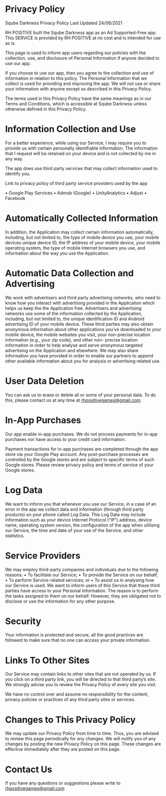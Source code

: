 # Privacy Policy
 
Sqube Darkness Privacy Policy
Last Updated 24/06/2021
 
RH POSITIVE built the Sqube Darkness app as an Ad Supported-Free app. This SERVICE is provided by RH POSITIVE at no cost and is intended for use as is.
 
This page is used to inform app users regarding our policies with the collection, use, and disclosure of Personal Information if anyone decided to use our app.
 
If you choose to use our app, then you agree to the collection and use of information in relation to this policy. The Personal Information that we collect is used for providing and improving the app. We will not use or share your information with anyone except as described in this Privacy Policy.
 
The terms used in this Privacy Policy have the same meanings as in our Terms and Conditions, which is accessible at Sqube Darkness unless otherwise defined in this Privacy Policy.
 

# Information Collection and Use

For a better experience, while using our Service, I may require you to provide us with certain personally identifiable information. The information that I request will be retained on your device and is not collected by me in any way.

The app does use third party services that may collect information used to identify you.

Link to privacy policy of third party service providers used by the app

•	Google Play Services
•	Admob (Google)
•	UnityAnalytics
•	Adjust
•	Facebook

 
# Automatically Collected Information
 
In addition, the Application may collect certain information automatically, including, but not limited to, the type of mobile device you use, your mobile devices unique device ID, the IP address of your mobile device, your mobile operating system, the type of mobile Internet browsers you use, and information about the way you use the Application.


# Automatic Data Collection and Advertising

We work with advertisers and third party advertising networks, who need to know how you interact with advertising provided in the Application which helps us keep the the Application free. Advertisers and advertising networks use some of the information collected by the Application, including, but not limited to, the unique identification ID and Android advertising ID of your mobile device. These third parties may also obtain anonymous information about other applications you’ve downloaded to your mobile device, the mobile websites you visit, your non-precise location information (e.g., your zip code), and other non- precise location information in order to help analyse and serve anonymous targeted advertising on the Application and elsewhere.
We may also share information you have provided in order to enable our partners to append other available information about you for analysis or advertising related use.
 
 # User Data Deletion

You can ask us to erase or delete all or some of your personal data. To do this, please contact us at any time at rhpositivegames@gmail.com.
 
# In-App Purchases

Our app enable in-app purchases. We do not process payments for in-app purchases nor have access to your credit card information.

Payment transactions for in-app purchases are completed through the app store via your Google Play account. Any post-purchase processes are controlled by the Google stores and are subject to specific terms of such Google stores. Please review privacy policy and terms of service of your Google stores.

# Log Data

We want to inform you that whenever you use our Service, in a case of an error in the app we collect data and information (through third party products) on your phone called Log Data. This Log Data may include information such as your device Internet Protocol (“IP”) address, device name, operating system version, the configuration of the app when utilising our Service, the time and date of your use of the Service, and other statistics.

# Service Providers

We may employ third-party companies and individuals due to the following reasons:
•	To facilitate our Service;
•	To provide the Service on our behalf;
•	To perform Service-related services; or
•	To assist us in analysing how our Service is used.
We want to inform users of this Service that these third parties have access to your Personal Information. The reason is to perform the tasks assigned to them on our behalf. However, they are obligated not to disclose or use the information for any other purpose.

# Security

Your information is protected and secure, all the good practices are followed to make sure that no one can access your private information.

# Links To Other Sites

Our Service may contain links to other sites that are not operated by us. If you click on a third party link, you will be directed to that third party’s site. We strongly advise you to review the Privacy Policy of every site you visit.

We have no control over and assume no responsibility for the content, privacy policies or practices of any third party sites or services.
 
# Changes to This Privacy Policy

We may update our Privacy Policy from time to time. Thus, you are advised to review this page periodically for any changes. We will notify you of any changes by posting the new Privacy Policy on this page. These changes are effective immediately after they are posted on this page.

# Contact Us

If you have any questions or suggestions please write to rhpositivegames@gmail.com

